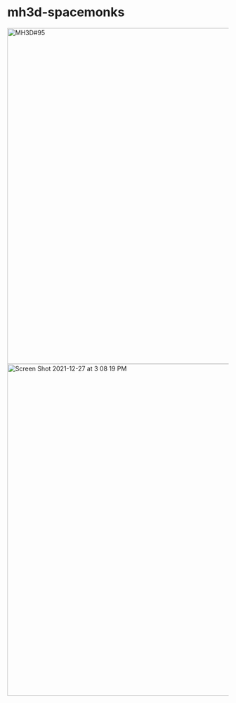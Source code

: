 # mh3d-spacemonks

<img width="763" alt="MH3D#95" src="https://user-images.githubusercontent.com/84951299/204064110-6a50dda1-dd14-4780-9a9f-a5c0f60191ac.png">

<img width="754" alt="Screen Shot 2021-12-27 at 3 08 19 PM" src="https://user-images.githubusercontent.com/84951299/204064230-98c2be96-852b-4a0e-92ce-eafa2097113d.png">
